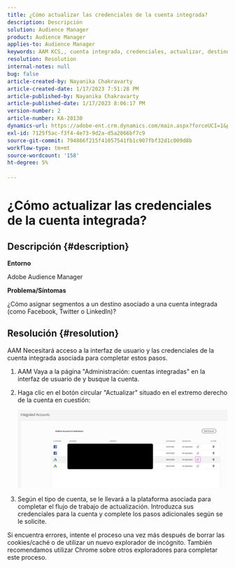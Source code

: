```yaml
---
title: ¿Cómo actualizar las credenciales de la cuenta integrada?
description: Descripción
solution: Audience Manager
product: Audience Manager
applies-to: Audience Manager
keywords: AAM KCS,, cuenta integrada, credenciales, actualizar, destinos, twitter, facebook, linkedin
resolution: Resolution
internal-notes: null
bug: false
article-created-by: Nayanika Chakravarty
article-created-date: 1/17/2023 7:51:28 PM
article-published-by: Nayanika Chakravarty
article-published-date: 1/17/2023 8:06:17 PM
version-number: 2
article-number: KA-20130
dynamics-url: https://adobe-ent.crm.dynamics.com/main.aspx?forceUCI=1&pagetype=entityrecord&etn=knowledgearticle&id=987c0e51-a096-ed11-aad1-6045bd006ce9
exl-id: 7125f5ac-f3f4-4e73-9d2a-d5a2866bf7c9
source-git-commit: 794866f215f41057541fb1c907fbf32d1c009d8b
workflow-type: tm+mt
source-wordcount: '158'
ht-degree: 5%

---
```


# ¿Cómo actualizar las credenciales de la cuenta integrada?

## Descripción {#description}


<b>Entorno</b>

Adobe Audience Manager

<b>Problema/Síntomas</b>

¿Cómo asignar segmentos a un destino asociado a una cuenta integrada (como Facebook, Twitter o LinkedIn)?


## Resolución {#resolution}


AAM Necesitará acceso a la interfaz de usuario y las credenciales de la cuenta integrada asociada para completar estos pasos.

1. AAM Vaya a la página &quot;Administración: cuentas integradas&quot; en la interfaz de usuario de y busque la cuenta.
2. Haga clic en el botón circular &quot;Actualizar&quot; situado en el extremo derecho de la cuenta en cuestión:



   ![](assets/6e040206-7307-ed11-82e4-00224809a9e0.png)


3. Según el tipo de cuenta, se le llevará a la plataforma asociada para completar el flujo de trabajo de actualización. Introduzca sus credenciales para la cuenta y complete los pasos adicionales según se le solicite.


Si encuentra errores, intente el proceso una vez más después de borrar las cookies/caché o de utilizar un nuevo explorador de incógnito. También recomendamos utilizar Chrome sobre otros exploradores para completar este proceso.
